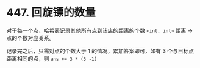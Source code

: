 # 447. 回旋镖的数量

对于每一个点，哈希表记录其他所有点到该店的距离的个数 `<int, int>` 距离 -> 点的个数对应关系。

记录完之后，只需对点的个数大于 1 的情况，累加答案即可，如有 3 个与目标点距离相同的点，则 `ans += 3 * (3 -1)`
